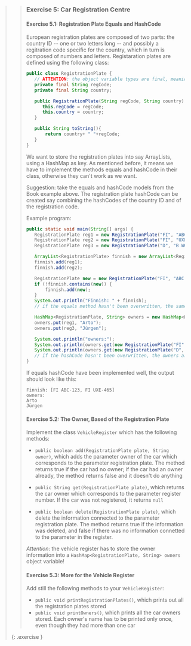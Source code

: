 >> ### Exercise 5: Car Registration Centre
>>
>> #### Exercise 5.1: Registration Plate Equals and HashCode
>>
>>European registration plates are composed of two parts: the country ID -- one or two letters long -- and possibly a regitration code specific for the country, which in turn is composed of numbers and letters. Registaration plates are defined using the following class:
>> ```java
>>public class RegistrationPlate {
>>    // ATTENTION: the object variable types are final, meaning that their value cannot be changed!
>>    private final String regCode;
>>    private final String country;
>>
>>    public RegistrationPlate(String regCode, String country) {
>>       this.regCode = regCode;
>>       this.country = country;
>>    }
>>
>>    public String toString(){
>>        return country+ " "+regCode;
>>    }
>>}
>>```
>>We want to store the registration plates into say ArrayLists, using a HashMap as key. As mentioned before, it means we have to implement the methods equals and hashCode in their class, otherwise they can't work as we want.
>>
>>Suggestion: take the equals and hashCode models from the Book example above. The registration plate hashCode can be created say combining the hashCodes of the country ID and of the registration code.
>>
>>Example program:
>> ```java
>>public static void main(String[] args) {
>>    RegistrationPlate reg1 = new RegistrationPlate("FI", "ABC-123");
>>    RegistrationPlate reg2 = new RegistrationPlate("FI", "UXE-465");
>>    RegistrationPlate reg3 = new RegistrationPlate("D", "B WQ-431");
>>
>>    ArrayList<RegistrationPlate> finnish = new ArrayList<RegistrationPlate>();
>>    finnish.add(reg1);
>>    finnish.add(reg2);
>>
>>    RegistrationPlate new = new RegistrationPlate("FI", "ABC-123");
>>    if (!finnish.contains(new)) {
>>        finnish.add(new);
>>    }
>>    System.out.println("Finnish: " + finnish);
>>    // if the equals method hasn't been overwritten, the same registration plate is repeated in the list
>>
>>    HashMap<RegistrationPlate, String> owners = new HashMap<RegistrationPlate, String>();
>>    owners.put(reg1, "Arto");
>>    owners.put(reg3, "Jürgen");
>>
>>    System.out.println("owners:");
>>    System.out.println(owners.get(new RegistrationPlate("FI", "ABC-123")));
>>    System.out.println(owners.get(new RegistrationPlate("D", "B WQ-431")));
>>    // if the hashCode hasn't been overwritten, the owners are not found
>>}
>>```
>> If equals hashCode have been implemented well, the output should look like this: 
>>```output
>>Finnish: [FI ABC-123, FI UXE-465]
>>owners:
>>Arto
>>Jürgen
>>```
>> #### Exercise 5.2: The Owner, Based of the Registration Plate
>>
>> Implement the class `VehicleRegister` which has the following methods:
>>* `public boolean add(RegistrationPlate plate, String owner)`, which adds the parameter owner of the car which corresponds to the parameter registration plate. The method returns true if the car had no owner; if the car had an owner already, the method returns false and it doesn't do anything
>>
>>* `public String get(RegistrationPlate plate)`, which returns the car owner which corresponds to the parameter register number. If the car was not registered, it returns `null`
>>* `public boolean delete(RegistrationPlate plate)`, which delete the information connected to the parameter registration plate. The method returns true if the information was deleted, and false if there was no information connetted to the parameter in the register.
>>
>> *Attention*: the vehicle register has to store the owner information into a `HashMap<RegistrationPlate, String> owners` object variable!
>>
>> #### Exercise 5.3: More for the Vehicle Register
>> Add still the following methods to your `VehicleRegister`:
>>* `public void printRegistrationPlates()`, which prints out all the registration plates stored
>>* `public void printOwners()`, which prints all the car owners stored. Each owner's name has to be printed only once, even though they had more than one car
>>
>{: .exercise }